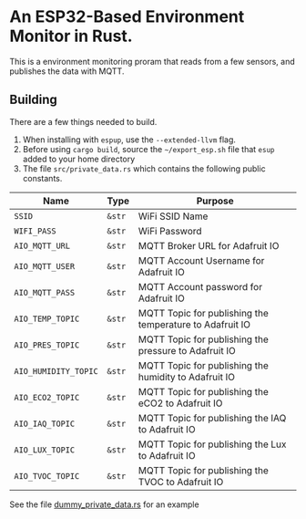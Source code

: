 # An ESP32-Based Environment Monitor in Rust.

This is a environment monitoring proram that reads from a few sensors, and
publishes the data with MQTT.

## Building

There are a few things needed to build.

1. When installing with `espup`, use the `--extended-llvm` flag.
2. Before using `cargo build`, source the `~/export_esp.sh` file that `esup` added to your home directory
3. The file `src/private_data.rs` which contains the following public constants.

|         Name         |  Type  |                         Purpose                          |
| -------------------- | ------ | -------------------------------------------------------- |
| `SSID`               | `&str` | WiFi SSID Name                                           |
| `WIFI_PASS`          | `&str` | WiFi Password                                            |
| `AIO_MQTT_URL`       | `&str` | MQTT Broker URL for Adafruit IO                          |
| `AIO_MQTT_USER`      | `&str` | MQTT Account Username for Adafruit IO                    |
| `AIO_MQTT_PASS`      | `&str` | MQTT Account password for Adafruit IO                    |
| `AIO_TEMP_TOPIC`     | `&str` | MQTT Topic for publishing the temperature to Adafruit IO |
| `AIO_PRES_TOPIC`     | `&str` | MQTT Topic for publishing the pressure to Adafruit IO    |
| `AIO_HUMIDITY_TOPIC` | `&str` | MQTT Topic for publishing the humidity to Adafruit IO    |
| `AIO_ECO2_TOPIC`     | `&str` | MQTT Topic for publishing the eCO2 to Adafruit IO        |
| `AIO_IAQ_TOPIC`      | `&str` | MQTT Topic for publishing the IAQ to Adafruit IO         |
| `AIO_LUX_TOPIC`      | `&str` | MQTT Topic for publishing the Lux to Adafruit IO         |
| `AIO_TVOC_TOPIC`     | `&str` | MQTT Topic for publishing the TVOC to Adafruit IO        |

See the file [dummy_private_data.rs](src/dummy_private_data.rs) for an example